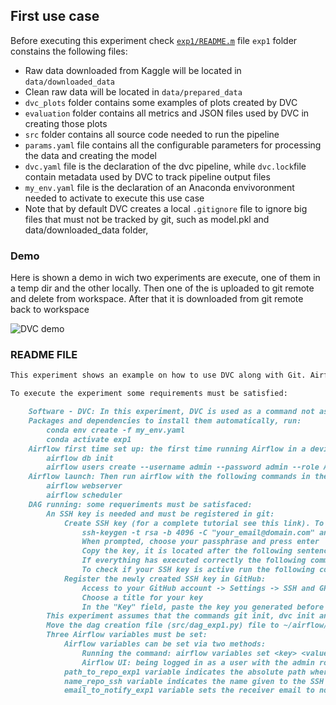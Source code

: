 ## First use case

Before executing this experiment check [`exp1/README.m`](main/exp1/README.md) file
`exp1` folder constains the following files:
- Raw data downloaded from Kaggle will be located in `data/downloaded_data`
- Clean raw data will be located in `data/prepared_data`
- `dvc_plots` folder contains some examples of plots created by DVC 
- `evaluation` folder contains all metrics and JSON files used by DVC in creating those plots
- `src` folder contains all source code needed to run the pipeline
- `params.yaml` file contains all the configurable parameters for processing the data and creating the model
- `dvc.yaml` file is the declaration of the dvc pipeline, while `dvc.lock`file contain metadata used by DVC to track pipeline output files
- `my_env.yaml` file is the declaration of an Anaconda envivoronment needed to activate to execute this use case
- Note that by default DVC creates a local `.gitignore` file to ignore big files that must not be tracked by git, such as model.pkl and data/downloaded_data folder, 

### Demo

Here is shown a demo in wich two experiments are execute, one of them in a temp dir and the other locally. Then one of the is uploaded to git remote and delete from workspace. After that it is downloaded from git remote back to workspace

![DVC demo](assets/images/dvc.gif "DVC demo")

### README FILE

``` markdown
This experiment shows an example on how to use DVC along with Git. Airflow executes each DVC command automatically

To execute the experiment some requirements must be satisfied:

    Software - DVC: In this experiment, DVC is used as a command not as Python package, so it cannot be installed with pip or Conda. It can be installed with snap, from the repository or from the binary package. Visit this link for more information.
    Packages and dependencies to install them automatically, run:
        conda env create -f my_env.yaml
        conda activate exp1
    Airflow first time set up: the first time running Airflow in a device, the following commands must be run:
        airflow db init
        airflow users create --username admin --password admin --role Admin --firstname admin --lastname adminLast --email admin.airflow@gmail.com
    Airflow launch: Then run airflow with the following commands in the conda env created above (called exp1):
        airflow webserver
        airflow scheduler
    DAG running: some requeriments must be satisfaced:
        An SSH key is needed and must be registered in git:
            Create SSH key (for a complete tutorial see this link). To do so, run:
                ssh-keygen -t rsa -b 4096 -C "your_email@domain.com" and press enter
                When prompted, choose your passphrase and press enter
                Copy the key, it is located after the following sentence: The key fingerprint is:
                If everything has executed correctly the following command ls ~/.ssh/id_* must prompt any of id_dsa.pub, id_ecdsa.pub, id_ed25519.pub, or id_rsa.pub.
                To check if your SSH key is active run the following command: ssh-add -l. If SSH fingerprint is prompted along with your email, then it is active. If it is not active run the following command: ssh-add then type the passphrase you chose before.
            Register the newly created SSH key in GitHub:
                Access to your GitHub account -> Settings -> SSH and GPG keys -> New SSH Key"
                Choose a title for your key
                In the "Key" field, paste the key you generated before
        This experiment assumes that the commands git init, dvc init and git remote add <name_repo_ssh> <clone link shh> have been executed in the local repository
        Move the dag creation file (src/dag_exp1.py) file to ~/airflow/dags
        Three Airflow variables must be set:
            Airflow variables can be set via two methods:
                Running the command: airflow variables set <key> <value>
                Airflow UI: being logged in as a user with the admin role, in tab Admin->Variables
            path_to_repo_exp1 variable indicates the absolute path where at least src folder, params.yaml and my_env.yaml files are located. This path must be inside the DVC and Git repositories. DAG execution assumes Git and DVC repos are located in parent folder of this path.
            name_repo_ssh variable indicates the name given to the SSH remote in the command git remote add.
            email_to_notify_exp1 variable sets the receiver email to notify success or failure of the tasks executed in Airflow. It can be set to a dummy value (but this value should have the format of an email address) and the feature will not be used. If you want to use this feature, apart from setting this variable to a valid email, an SMTP server must be configured in airflow.cfg. If you want to use your Gmail account, a key generated by Google is needed.

```
